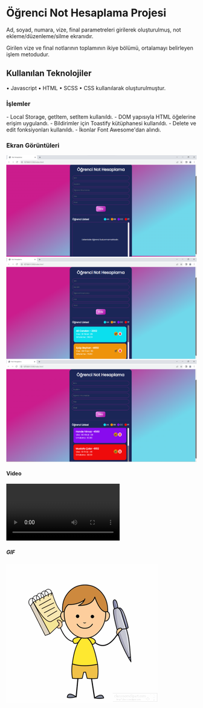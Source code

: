 <h1>Öğrenci Not Hesaplama Projesi</h1>

Ad, soyad, numara, vize, final parametreleri girilerek 
oluşturulmuş, not ekleme/düzenleme/silme ekranıdır.

Girilen vize ve final notlarının toplamının ikiye bölümü, 
ortalamayı belirleyen işlem metodudur.

<h2> Kullanılan Teknolojiler</h2>

• Javascript
• HTML 
• SCSS 
• CSS
kullanılarak oluşturulmuştur.

<h3> İşlemler </h3>
- Local Storage, getItem, setItem kullanıldı.
- DOM yapısıyla HTML öğelerine erişim uygulandı.
- Bildirimler için Toastify kütüphanesi kullanıldı.
- Delete ve edit fonksiyonları kullanıldı.
- İkonlar Font Awesome'dan alındı.


<h3>Ekran Görüntüleri</h3>

![](images/nh1.png)
![](images/nh2.png)
![](images/nh3.png)

<h4> Video </h4>

![](images/nhvideo.mp4)

<h5> GIF </h5>

![](images/nh.gif)

